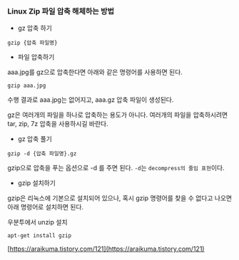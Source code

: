 ### Linux Zip 파일 압축 해체하는 방법

- gz 압축 하기

```shell
gzip {압축 파일명}
```

- 파일 압축하기

aaa.jpg를 gz으로 압축한다면 아래와 같은 명령어를 사용하면 된다.

```
gzip aaa.jpg
```

수행 결과로 aaa.jpg는 없어지고, aaa.gz 압축 파일이 생성된다.

gz은 여러개의 파일을 하나로 압축하는 용도가 아니다.
여러개의 파일을 압축하시려면 tar, zip, 7z 압축을 사용하시길 바란다.

- gz 압축 풀기

```shell
gzip -d {압축 파일명}.gz
```

gzip으로 압축을 푸는 옵션으로 -d 를 주면 된다. `-d`는 `decompress의 줄임 표현`이다.

- gzip 설치하기

gzip은 리눅스에 기본으로 설치되어 있으나, 혹시 gzip 명령어를 찾을 수 없다고 나오면 아래 명령어로 설치하면 된다.

우분투에서 unzip 설치

```shell
apt-get install gzip
```

[https://araikuma.tistory.com/121](https://araikuma.tistory.com/121)
